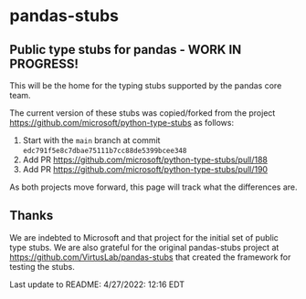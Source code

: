 # pandas-stubs

## Public type stubs for pandas - WORK IN PROGRESS!

This will be the home for the typing stubs supported by the pandas core team.

The current version of these stubs was copied/forked from the project https://github.com/microsoft/python-type-stubs as follows:

1. Start with the `main` branch at commit `edc791f5e8c7dbae75111b7cc88de5399bcee348`
2. Add PR https://github.com/microsoft/python-type-stubs/pull/188
3. Add PR https://github.com/microsoft/python-type-stubs/pull/190

As both projects move forward, this page will track what the differences are.

## Thanks

We are indebted to Microsoft and that project for the initial set of public type stubs.  We are also grateful for the original pandas-stubs project at https://github.com/VirtusLab/pandas-stubs that created the framework for testing the stubs.

Last update to README: 4/27/2022: 12:16 EDT 
